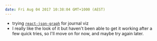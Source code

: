 ```yaml
---
date: Fri Aug 04 2017 10:38:04 GMT+1000 (AEST)
---
```


- trying [`react-json-graph`](https://github.com/antonKalinin/react-json-graph) for journal viz
- I really like the look of it but haven't been able to get it working after a few quick tries, so I'll move on for now, and maybe try again later.
